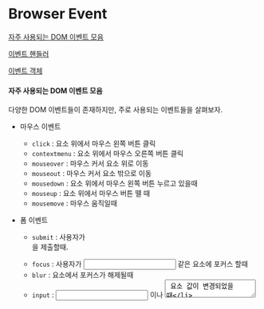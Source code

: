 # Browser Event

[자주 사용되는 DOM 이벤트 모음](#자주-사용되는-DOM-이벤트-모음)

[이벤트 핸들러](#이벤트-핸들러)

[이벤트 객체](#이벤트-객체)

#### 자주 사용되는 DOM 이벤트 모음

다양한 DOM 이벤트들이 존재하지만, 주로 사용되는 이벤트들을 살펴보자. 

- 마우스 이벤트
  - `click` : 요소 위에서 마우스 왼쪽 버튼 클릭
  - `contextmenu` : 요소 위에서 마우스 오른쪽 버튼 클릭
  - `mouseover`  : 마우스 커서 요소 위로 이동
  - `mouseout` : 마우스 커서 요소 밖으로 이동
  - `mousedown` : 요소 위에서 마우스 왼쪽 버튼 누르고 있을때
  - `mouseup` : 요소 위에서 마우스 버튼 뗄 때
  - `mousemove` : 마우스 움직일때
- 폼 이벤트
  - `submit` : 사용자가 <form> 을 제출할때.
  - `focus` : 사용자가 <input> 같은 요소에 포커스 할때
  - `blur` : 요소에서 포커스가 해제될때 
  - `input` : <input> 이나 <textarea> 요소 값이 변경되었을 때
  - `change` : select-box, check-box, radio-button 등의 값이 변경되었을 때

- 키보드 이벤트

  - `keydown` , `keypress` : 사용자가 키보드 버튼 누를때 

  - `keyup` : 사용자가 키보드 버튼 뗄 때

    > keydown 와 keypress 의 차이
    >
    > - keydown 는 모든 키보드 버튼을 인식한다. 버튼을 누르고 있으면 계속 실행된다. 
    > - keypress 는 enter, shift 등을 제외한 텍스트를 입력할 수 있는 버튼을 인식한다. 버튼을 누르고 있으면 한번만 실행된다. 이 이벤트는 deprecated 되었으므로 사용을 권장하지 않는다. 
    >
    > +keydown -> keypress -> keyup 순으로 발생한다.

- 문서 및 UI 이벤트

  - `DOMContentLoaded` : HTML이 전부 로드되어 DOM 트리 생성이 완료되었을 때

  - `load` : DOM 트리 생성되고, 외부 리소스(이미지, 외부 script 등) 도 모두 로드되었을 때

    > DomContentLoaded 가 load 보다 항상 먼저 발생된다. 

  - `unload` : 페이지에서 이탈할 때 (새로운 페이지로 이동)
  - `resize` : 브라우저 창의 크기를 조절할때 
  - `scroll` : 사용자가 페이지를 위 아래로 스크롤할때

- CSS 이벤트

  - `transitioned` : CSS 에니메이션이 종료되었을 때 

- Clipboard 이벤트
  - `copy` : 컨텐츠를 복사할때
  - `paste` : 컨텐츠를 붙여넣기할때

더 많은 DOM 이벤트들은 [이 링크](https://www.w3schools.com/jsref/dom_obj_event.asp) 에서 확인할 수 있다. 

#### 이벤트 핸들러

HTML 요소에 이벤트를 할당하는 방법에는 여러 가지가 있다.

1. HTML `on<event>` 속성 이용하기 

   ```html
   <input onclick="console.log('클릭')" type='button' />
   ```

​		onclick 속성값 내에 큰따옴표가 들어가지 않도록 주의하자. 

2. DOM 프로퍼티 사용하기

   ```html
   <input id='btn' type='button' />
   <script>
     btn = document.getElementById('btn');
     btn.onclick = function(){
       console.log("클릭");
     }
   </script>

​		만약 중간에 이벤트를 제거하고 싶다면 btn.onClick = null 같이 null을 할당하면 된다.

3. **addEventListener** 사용하기

​	HTML 속성과 DOM 프로퍼티를 이용한 이벤트 핸들러 할당 방식에는 복수의 핸들러를 할당할 수 없다는 단점이 있다. 따라서 여러 개의 이벤트를 할당하고 싶다면 `addEventListener` 라는 특별한 메서드를 이용하면 된다. 

```javascript
element.addEventListener(event, handler, [options]);
```

- event : 이벤트 이름 (click, mouseoever 등)
- handler : 핸들러 함수
- options
  - `once` : true이면 이벤트가 트리거될때 리스너가 자동으로 삭제.
  - `capture` : 어느 단계에서 이벤트를 다뤄야하는지 알려주는 프로퍼티
  - `passive` : true면 리스너에서 지정한 함수가 `preventDefault()` 를 호출하지 않음

#### 이벤트 객체

이벤트가 발생하면 브라우저는 event object 을 생성한다. 이 객체에는 이벤트에 관한 상세한 정보가 담겨지고, 이를 핸들러에 인수 형태로 전달한다. 

```js
element.addEventListener('click',function(event){
  console.log(event.type);// event 대신 e를 사용해도 된다. 
})
```

<img width="529" alt="스크린샷 2022-11-07 15 27 45" src="https://user-images.githubusercontent.com/67703882/200240272-abbd9749-81b3-4e5e-a1bb-25fb27fde49b.png" style="zoom:70%;" >

event 객체를 console에 찍어보면 객체 내에 다양한 정보가 담겨있음을 알 수 있다. 

다음은 자주 사용되는 이벤트 객체의 프로퍼티들이다. 

- `event.target` : 이벤트를 발생시킨 요소

- `event.currentTarget` : 이벤트에 바인딩된 DOM 요소 (= this)

  > div 요소에 클릭 이벤트를 걸어놨는데, div 내에 button 요소가 있다고 하자. button 영역과 div 영역 모두 동일한 클릭 이벤트가 발생할 것이다. 
  >
  > 그러나 만약 button을 클릭하여 이벤트가 발생했을 때, event.currentTarget 을 찍어보면 div 가 나오고, event.target을 찍으면 button이 나온다. 이벤트를 발생시킨건 button 요소이지만, 이벤트가 바인딩되어 있는건 div 요소이기 때문이다.

-  `event.type` : 이벤트 종류를 문자열로 나타냄

- `event.clientX` , `event.clientY` : 클라이언트 영역 내 이벤트가 발생한 커서 위치. 스크롤은 고려되지 않고, 해당 페이지의 상단을 0으로 두고 시작한다. 

- `event.offsetX` , `event.offsetY` : 이벤트 대상 기준 이벤트 발생 커서 위치 (만약 박스 내부에서 클릭 이벤트가 발생했을 경우, 해당 박스의 왼쪽 모서리 좌표가 0이 된다.)

- `event.pageX` , `event.pageY` : 뷰포트 기준 이벤트 발생 커서 위치. 스크롤 포함한다. (IE8 이전 지원X)

- `event.screenX` , `event.screenY` : 모니터 화면 기준 커서 위치

  ![image](https://user-images.githubusercontent.com/67703882/200263701-b3e7b7c0-b78f-4a4e-afc1-58053e1d3af8.png)

- `key` : 키보드 이벤트를 사용했을 경우, 어떤 키보드 버튼을 눌렀는지. 아래 링크에서 키 정보를 자세히 알 수 있다. https://www.toptal.com/developers/keycode 

